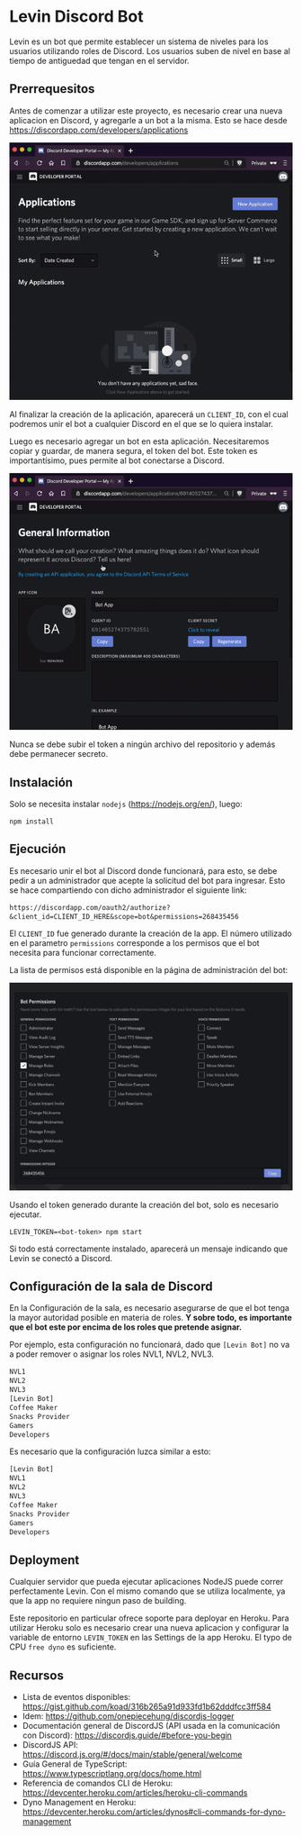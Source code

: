 # Levin Discord Bot

Levin es un bot que permite establecer un sistema de niveles para los usuarios utilizando roles de Discord. Los usuarios suben de nivel en base al tiempo de antiguedad que tengan en el servidor.

## Prerrequesitos

Antes de comenzar a utilizar este proyecto, es necesario crear una nueva aplicacion en Discord, y agregarle a un bot a la misma. Esto se hace desde https://discordapp.com/developers/applications

![Crear una app en Discord](docs/app-create.gif?raw=true "Creando una app en Discord")

Al finalizar la creación de la aplicación, aparecerá un `CLIENT_ID`, con el cual podremos unir el bot a cualquier Discord en el que se lo quiera instalar.

Luego es necesario agregar un bot en esta aplicación. Necesitaremos copiar y guardar, de manera segura, el token del bot. Este token es importantísimo, pues permite al bot conectarse a Discord.

![Crear un bot en Discord](docs/bot-create.gif?raw=true "Creando un bot en Discord")

Nunca se debe subir el token a ningún archivo del repositorio y además debe permanecer secreto.

## Instalación
Solo se necesita instalar `nodejs` (https://nodejs.org/en/), luego:
```
npm install
```

## Ejecución
Es necesario unir el bot al Discord donde funcionará, para esto, se debe pedir a un administrador que acepte la solicitud del bot para ingresar. Esto se hace compartiendo con dicho administrador el siguiente link:

```
https://discordapp.com/oauth2/authorize?&client_id=CLIENT_ID_HERE&scope=bot&permissions=268435456
```

El `CLIENT_ID` fue generado durante la creación de la app. El número utilizado en el parametro `permissions` corresponde a los permisos que el bot necesita para funcionar correctamente.

La lista de permisos está disponible en la página de administración del bot:

![Permisos en Discord](docs/permissions.jpg?raw=true "Permisos en Discord")

Usando el token generado durante la creación del bot, solo es necesario ejecutar.

```
LEVIN_TOKEN=<bot-token> npm start
```

Si todo está correctamente instalado, aparecerá un mensaje indicando que Levin se conectó a Discord.

## Configuración de la sala de Discord
En la Configuración de la sala, es necesario asegurarse de que el bot tenga la mayor autoridad posible en materia de roles. **Y sobre todo, es importante que el bot este por encima de los roles que pretende asignar.**

Por ejemplo, esta configuración no funcionará, dado que `[Levin Bot]` no va a poder remover o asignar los roles NVL1, NVL2, NVL3.

```
NVL1
NVL2
NVL3
[Levin Bot]
Coffee Maker
Snacks Provider
Gamers
Developers
```

Es necesario que la configuración luzca similar a esto:

```
[Levin Bot]
NVL1
NVL2
NVL3
Coffee Maker
Snacks Provider
Gamers
Developers
```

## Deployment
Cualquier servidor que pueda ejecutar aplicaciones NodeJS puede correr perfectamente Levin. Con el mismo comando que se utiliza localmente, ya que la app no requiere ningun paso de building.

Este repositorio en particular ofrece soporte para deployar en Heroku. Para utilizar Heroku solo es necesario crear una nueva aplicacion y configurar la variable de entorno `LEVIN_TOKEN` en las Settings de la app Heroku. El typo de CPU `free dyno` es suficiente.

## Recursos
* Lista de eventos disponibles: https://gist.github.com/koad/316b265a91d933fd1b62dddfcc3ff584
* Idem: https://github.com/onepiecehung/discordjs-logger
* Documentación general de DiscordJS (API usada en la comunicación con Discord): https://discordjs.guide/#before-you-begin
* DiscordJS API: https://discord.js.org/#/docs/main/stable/general/welcome
* Guía General de TypeScript: https://www.typescriptlang.org/docs/home.html
* Referencia de comandos CLI de Heroku: https://devcenter.heroku.com/articles/heroku-cli-commands
* Dyno Management en Heroku: https://devcenter.heroku.com/articles/dynos#cli-commands-for-dyno-management

